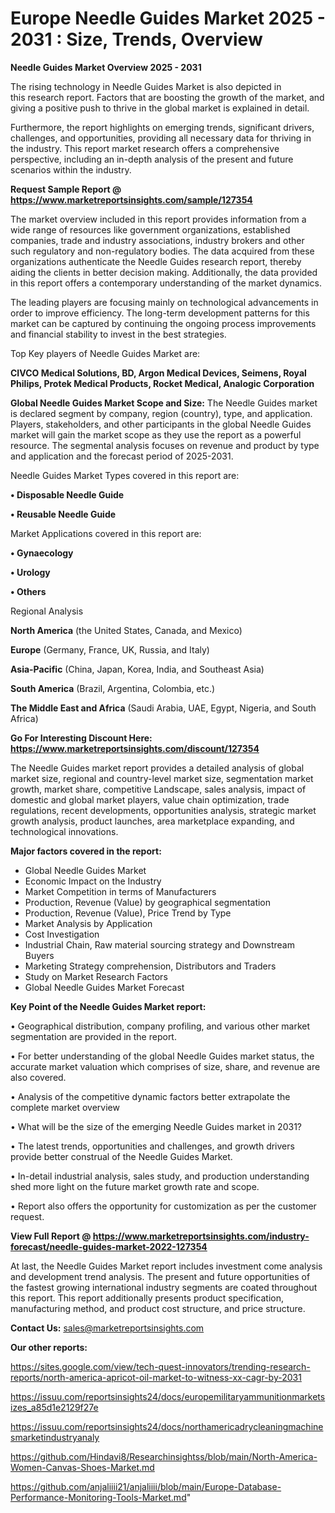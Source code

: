  # Europe Needle Guides Market 2025 - 2031 : Size, Trends, Overview

<Strong> Needle Guides Market Overview 2025 - 2031</strong>

The rising technology in Needle Guides Market is also depicted in this research report. Factors that are boosting the growth of the market, and giving a positive push to thrive in the global market is explained in detail.

Furthermore, the report highlights on emerging trends, significant drivers, challenges, and opportunities, providing all necessary data for thriving in the industry. This report market research offers a comprehensive perspective, including an in-depth analysis of the present and future scenarios within the industry.

<strong>Request Sample Report @ <a href=https://www.marketreportsinsights.com/sample/127354>https://www.marketreportsinsights.com/sample/127354</a></strong>

The market overview included in this report provides information from a wide range of resources like government organizations, established companies, trade and industry associations, industry brokers and other such regulatory and non-regulatory bodies. The data acquired from these organizations authenticate the Needle Guides research report, thereby aiding the clients in better decision making. Additionally, the data provided in this report offers a contemporary understanding of the market dynamics.

The leading players are focusing mainly on technological advancements in order to improve efficiency. The long-term development patterns for this market can be captured by continuing the ongoing process improvements and financial stability to invest in the best strategies.

Top Key players of Needle Guides Market are:

<strong>CIVCO Medical Solutions, BD, Argon Medical Devices, Seimens, Royal Philips, Protek Medical Products, Rocket Medical, Analogic Corporation</strong>

<strong><b>Global Needle Guides Market Scope and Size:</b></strong>
The Needle Guides market is declared segment by company, region (country), type, and application. Players, stakeholders, and other participants in the global Needle Guides market will gain the market scope as they use the report as a powerful resource. The segmental analysis focuses on revenue and product by type and application and the forecast period of 2025-2031.

Needle Guides Market Types covered in this report are:

<strong>• Disposable Needle Guide

• Reusable Needle Guide</strong>

Market Applications covered in this report are:

<strong>• Gynaecology

• Urology

• Others</strong> 

Regional Analysis

<strong>North America</strong> (the United States, Canada, and Mexico)

<strong>Europe</strong> (Germany, France, UK, Russia, and Italy)

<strong>Asia-Pacific</strong> (China, Japan, Korea, India, and Southeast Asia)

<strong>South America</strong> (Brazil, Argentina, Colombia, etc.)

<strong>The Middle East and Africa</strong> (Saudi Arabia, UAE, Egypt, Nigeria, and South Africa)

<strong>Go For Interesting Discount Here: <a href=https://www.marketreportsinsights.com/discount/127354>https://www.marketreportsinsights.com/discount/127354</a></strong>

The Needle Guides market report provides a detailed analysis of global market size, regional and country-level market size, segmentation market growth, market share, competitive Landscape, sales analysis, impact of domestic and global market players, value chain optimization, trade regulations, recent developments, opportunities analysis, strategic market growth analysis, product launches, area marketplace expanding, and technological innovations.

<strong><b>Major factors covered in the report:</b></strong>
<ul>
  <li>Global Needle Guides Market </li>
  <li>Economic Impact on the Industry</li>
  <li>Market Competition in terms of Manufacturers</li>
  <li>Production, Revenue (Value) by geographical segmentation</li>
  <li>Production, Revenue (Value), Price Trend by Type</li>
  <li>Market Analysis by Application</li>
  <li>Cost Investigation</li>
  <li>Industrial Chain, Raw material sourcing strategy and Downstream Buyers</li>
  <li>Marketing Strategy comprehension, Distributors and Traders</li>
  <li>Study on Market Research Factors</li>
  <li>Global Needle Guides Market Forecast</li>
</ul>

<strong><b>Key Point of the Needle Guides Market report:</b></strong>

• Geographical distribution, company profiling, and various other market segmentation are provided in the report.

• For better understanding of the global Needle Guides market status, the accurate market valuation which comprises of size, share, and revenue are also covered.

• Analysis of the competitive dynamic factors better extrapolate the complete market overview

• What will be the size of the emerging Needle Guides market in 2031?

• The latest trends, opportunities and challenges, and growth drivers provide better construal of the Needle Guides Market.

• In-detail industrial analysis, sales study, and production understanding shed more light on the future market growth rate and scope.

• Report also offers the opportunity for customization as per the customer request.

<strong><b>View Full Report @ <a href=https://www.marketreportsinsights.com/industry-forecast/needle-guides-market-2022-127354>https://www.marketreportsinsights.com/industry-forecast/needle-guides-market-2022-127354</a></b></strong>


At last, the Needle Guides Market report includes investment come analysis and development trend analysis. The present and future opportunities of the fastest growing international industry segments are coated throughout this report. This report additionally presents product specification, manufacturing method, and product cost structure, and price structure.

<strong>Contact Us:</strong>
sales@marketreportsinsights.com

<strong>Our other reports:</strong>

<a href=https://sites.google.com/view/tech-quest-innovators/trending-research-reports/north-america-apricot-oil-market-to-witness-xx-cagr-by-2031>https://sites.google.com/view/tech-quest-innovators/trending-research-reports/north-america-apricot-oil-market-to-witness-xx-cagr-by-2031</a>

<a href=https://issuu.com/reportsinsights24/docs/europemilitaryammunitionmarketsizes_a85d1e2129f27e>https://issuu.com/reportsinsights24/docs/europemilitaryammunitionmarketsizes_a85d1e2129f27e</a>

<a href=https://issuu.com/reportsinsights24/docs/northamericadrycleaningmachinesmarketindustryanaly>https://issuu.com/reportsinsights24/docs/northamericadrycleaningmachinesmarketindustryanaly</a>

<a href=https://github.com/Hindavi8/Researchinsightss/blob/main/North-America-Women-Canvas-Shoes-Market.md>https://github.com/Hindavi8/Researchinsightss/blob/main/North-America-Women-Canvas-Shoes-Market.md</a>

<a href=https://github.com/anjaliiii21/anjaliiii/blob/main/Europe-Database-Performance-Monitoring-Tools-Market.md>https://github.com/anjaliiii21/anjaliiii/blob/main/Europe-Database-Performance-Monitoring-Tools-Market.md</a>"
